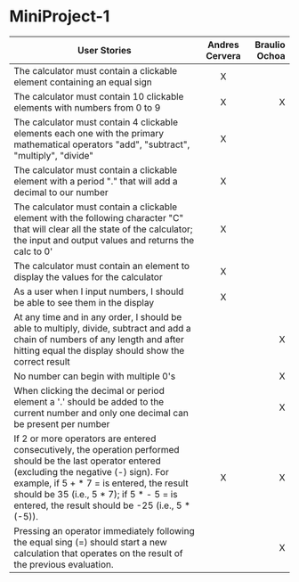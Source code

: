 # MiniProject-1

| User Stories     | Andres Cervera | Braulio Ochoa |
| ---------------- | :--: | ---: |
| The calculator must contain a clickable element containing an equal sign  |  X   |      |
| The calculator must contain 10 clickable elements with numbers from 0 to 9  |  X   |   X  |
| The calculator must contain 4 clickable elements each one with the primary mathematical operators "add", "subtract", "multiply", "divide"  |  X   |      |
| The calculator must contain a clickable element with a period "." that will add a decimal to our number  |  X   |      |
| The calculator must contain a clickable element with the following character "C" that will clear all the state of the calculator; the input and output values and returns the calc to 0'  |  X   |      |
| The calculator must contain an element to display the values for the calculator  |  X   |      |
| As a user when I input numbers, I should be able to see them in the display |  X   |      |
| At any time and in any order, I should be able to multiply, divide, subtract and add a chain of numbers of any length and after hitting equal the display should show the correct result  |      |  X   |
| No number can begin with multiple 0's  |      |  X   |
| When clicking the decimal or period element a '.' should be added to the current number and only one decimal can be present per number  |      |  X   |
| If 2 or more operators are entered consecutively, the operation performed should be the last operator entered (excluding the negative (-) sign). For example, if 5 + * 7 = is entered, the result should be 35 (i.e., 5 * 7); if 5 * - 5 = is entered, the result should be -25 (i.e., 5 * (-5)). |  X   |  X   |
| Pressing an operator immediately following the equal sing (=) should start a new calculation that operates on the result of the previous evaluation. |      |  X   |

